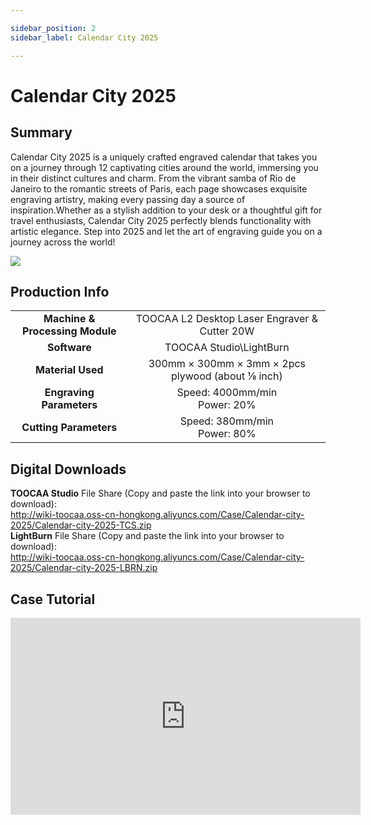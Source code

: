 ```yaml
---

sidebar_position: 2
sidebar_label: Calendar City 2025

---
```

# Calendar City 2025
## Summary
Calendar City 2025 is a uniquely crafted engraved calendar that takes you on a journey through 12 captivating cities around the world, immersing you in their distinct cultures and charm. From the vibrant samba of Rio de Janeiro to the romantic streets of Paris, each page showcases exquisite engraving artistry, making every passing day a source of inspiration.Whether as a stylish addition to your desk or a thoughtful gift for travel enthusiasts, Calendar City 2025 perfectly blends functionality with artistic elegance. Step into 2025 and let the art of engraving guide you on a journey across the world!

![](http://wiki-toocaa.oss-cn-hongkong.aliyuncs.com/Case/Calendar-city-2025/main.png)

## Production Info
|  |  |  
| :---: | :---: | 
| **Machine & Processing Module** | TOOCAA L2 Desktop Laser Engraver & Cutter 20W |
| **Software** | TOOCAA Studio\LightBurn |
| **Material Used** | 300mm × 300mm × 3mm × 2pcs plywood (about ⅛ inch) |
| **Engraving Parameters** | Speed: 4000mm/min <br/>Power: 20% |
| **Cutting Parameters** | Speed: 380mm/min <br/>Power: 80% |

## Digital Downloads
**TOOCAA Studio** File Share (Copy and paste the link into your browser to download):  <br/>
http://wiki-toocaa.oss-cn-hongkong.aliyuncs.com/Case/Calendar-city-2025/Calendar-city-2025-TCS.zip  <br/>
**LightBurn** File Share (Copy and paste the link into your browser to download):  <br/>
http://wiki-toocaa.oss-cn-hongkong.aliyuncs.com/Case/Calendar-city-2025/Calendar-city-2025-LBRN.zip

## Case Tutorial

<iframe 
    width="560" 
    height="315" 
    src="https://www.youtube.com/embed/kOYFGWlZsFA" 
    frameborder="0" 
    allow="accelerometer; autoplay; clipboard-write; encrypted-media; gyroscope; picture-in-picture; fullscreen" 
    allowfullscreen>
</iframe>
